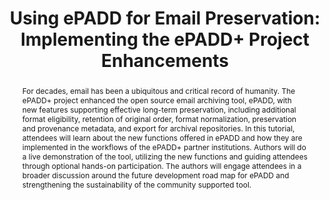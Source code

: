 ---
abstract: For decades, email has been a ubiquitous and critical record of humanity.
  The ePADD+ project enhanced the open source email archiving tool, ePADD, with new
  features supporting effective long-term preservation, including additional format
  eligibility, retention of original order, format normalization, preservation and
  provenance metadata, and export for archival repositories. In this tutorial, attendees
  will learn about the new functions offered in ePADD and how they are implemented
  in the workflows of the ePADD+ partner institutions. Authors will do a live demonstration
  of the tool, utilizing the new functions and guiding attendees through optional
  hands-on participation. The authors will engage attendees in a broader discussion
  around the future development road map for ePADD and strengthening the sustainability
  of the community supported tool.
creators:
- Patterson, Tricia
date: null
document_url: https://az659834.vo.msecnd.net/eventsairwesteuprod/production-inconference-public/3f3e4df30e2346c7ae41b36c81733d8a
grand_parent: iPRES
institutions:
- Harvard University
keywords:
- email
- preservation
- open-source
- collaboration
- sustainability
landing_page_url: null
language: eng
layout: publication
license: CC-BY 4.0 International
notes_url: null
parent: iPRES 2022
publication_type: unknown
size: null
slides_url: null
source_name: iPRES
stream_url: null
title: 'Using ePADD for Email Preservation: Implementing the ePADD+ Project Enhancements'
year: 2022
---
